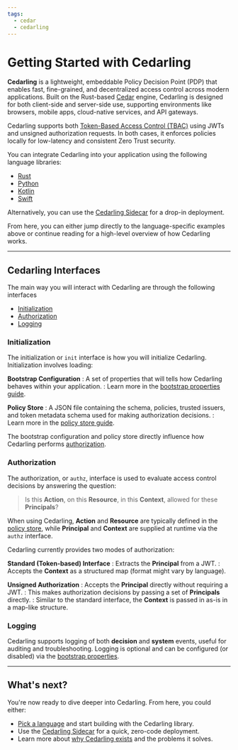 ```yaml
---
tags:
  - cedar
  - cedarling
---
```


# Getting Started with Cedarling

**Cedarling** is a lightweight, embeddable Policy Decision Point (PDP) that enables fast, fine-grained, and decentralized access control across modern applications. Built on the Rust-based [Cedar](https://cedarpolicy.com/) engine, Cedarling is designed for both client-side and server-side use, supporting environments like browsers, mobile apps, cloud-native services, and API gateways.

Cedarling supports both [Token-Based Access Control (TBAC)](./cedarling-overview.md#token-based-access-control-tbac) using JWTs and unsigned authorization requests. In both cases, it enforces policies locally for low-latency and consistent Zero Trust security.

You can integrate Cedarling into your application using the following language libraries:

- [Rust](./cedarling-rust)
- [Python](./cedarling-python)
- [Kotlin](./cedarling-kotlin)
- [Swift](./cedarling-swift)

Alternatively, you can use the [Cedarling Sidecar](./cedarling-overview.md) for a drop-in deployment.

From here, you can either jump directly to the language-specific examples above or continue reading for a high-level overview of how Cedarling works.

---

## Cedarling Interfaces

The main way you will interact with Cedarling are through the following interfaces

- [Initialization](#initialization)
- [Authorization](#authorization)
- [Logging](#logging)

### Initialization

The initialization or `init` interface is how you will initialize Cedarling. Initialization involves loading:

**Bootstrap Configuration**
: A set of properties that will tells how Cedarling behaves within your application.
: Learn more in the [bootstrap properties guide](./cedarling-properties.md).

**Policy Store**
: A JSON file containing the schema, policies, trusted issuers, and token metadata schema used for making authorization decisions.
: Learn more in the [policy store guide](./cedarling-policy-store.md).

The bootstrap configuration and policy store directly influence how Cedarling performs [authorization](#authorization).


### Authorization

The authorization, or `authz`, interface is used to evaluate access control decisions by answering the question:

> Is this **Action**, on this **Resource**, in this **Context**, allowed for these **Principals**?

When using Cedarling, **Action** and **Resource** are typically defined in the [policy store](./cedarling-policy-store.md), while **Principal** and **Context** are supplied at runtime via the `authz` interface.

Cedarling currently provides two modes of authorization:

**Standard (Token-based) Interface**
: Extracts the **Principal** from a JWT.
: Accepts the **Context** as a structured map (format might vary by language).

**Unsigned Authorization**
: Accepts the **Principal** directly without requiring a JWT.
: This makes authorization decisions by passing a set of **Principals** directly.
: Similar to the standard interface, the **Context** is passed in as-is in a map-like structure.

### Logging

Cedarling supports logging of both **decision** and **system** events, useful for auditing and troubleshooting. Logging is optional and can be configured (or disabled) via the [bootstrap properties](./cedarling-properties.md).

---

## What's next?

You're now ready to dive deeper into Cedarling. From here, you could either:

- [Pick a language](#getting-started-with-cedarling) and start building with the Cedarling library.
- Use the [Cedarling Sidecar](./cedarling-overview.md) for a quick, zero-code deployment.
- Learn more about [why Cedarling exists](./cedarling-overview.md) and the problems it solves.
